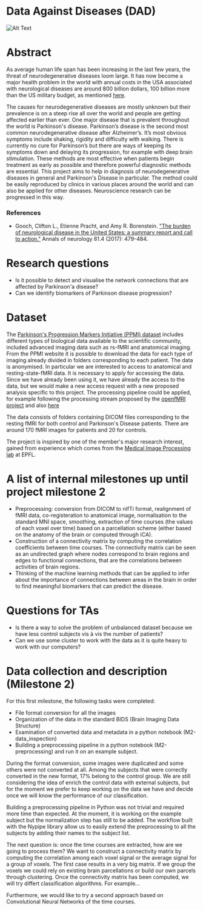 # Data Against Diseases (DAD)
![Alt Text](https://github.com/sharbatc/ada2017hw/blob/master/project/mri.gif)
# Abstract

As average human life span has been increasing in the last few years, the threat of neurodegenerative diseases loom large. It has now become a major health problem in the world with annual costs in the USA associated with neurological diseases are around 800 billion dollars, 100 billion more than the US military budget, as mentioned [here](#References).

The causes for neurodegenerative diseases are mostly unknown but their prevalence is on a steep rise all over the world and people are getting affected earlier than ever. One major disease that is prevalent throughout the world is Parkinson's disease. Parkinson’s disease is the second most common neurodegenerative disease after Alzheimer’s. It’s most obvious symptoms include shaking, rigidity and difficulty with walking. There is currently no cure for Parkinson’s but there are ways of keeping its symptoms down and delaying its progression, for example with deep brain stimulation. These methods are most effective when patients begin treatment as early as possible and therefore powerful diagnostic methods are essential. This project aims to help in diagnosis of neurodegenerative diseases in general and Parkinson's Disease in particular. The method could be easily reproduced by clinics in various places around the world and can also be applied for other diseases. Neuroscience research can be progressed in this way. 

<a name="References"></a> 
### References

* Gooch, Clifton L., Etienne Pracht, and Amy R. Borenstein. ["The burden of neurological disease in the United States: a summary report and call to action."](https://www.ncbi.nlm.nih.gov/pubmed/28198092) Annals of neurology 81.4 (2017): 479-484.

# Research questions
* Is it possible to detect and visualise the network connections that are affected by Parkinson'a disease?
* Can we identify biomarkers of Parkinson disease progression?

# Dataset
The [Parkinson's Progression Markers Initiative (PPMI) dataset](http://www.ppmi-info.org/) includes different types of biological data available to the scientific community, included advanced imaging data such as rs-fMRI and anatomical imaging. From the PPMI website it is possible to download the data for each type of imaging already divided in folders corresponding to each patient. The data is anonymised. In particular we are interested to access to anatomical and resting-state-fMRI data. It is necessary to apply for accessing the data. Since we have already been using it, we have already the access to the data, but we would make a new access request with a new proposed analysis specific to this project.
The processing pipeline could be applied, for example following the processing stream proposed by the [openfMRI project](https://openfmri.org/data-processing-stream/) and also [here](https://github.com/poldrack/openfmri)

The data consists of folders containing DICOM files corresponding to the resting fMRI for both control and Parkinson's Disease patients. There are around 170 fMRI images for patients and 20 for controls.

The project is inspired by one of the member's major research interest, gained from experience which comes from the [Medical Image Processing lab](https://miplab.epfl.ch/) at EPFL.

# A list of internal milestones up until project milestone 2
* Preprocessing: conversion from DICOM to nIfTi format, realignment of fMRI data, co-registeration to anatomical image, normalisation to the standard MNI space, smoothing, extraction of time courses (the values of each voxel over time) based on a parcellation scheme (either based on the anatomy of the brain or computed through ICA).
* Construction of a connectivity matrix by computing the correlation coefficients between time courses.
The connectivity matrix can be seen as an undirected graph where nodes correspond to brain regions and edges to functional connections, that are the correlations between activities of brain regions. 
* Thinking of the machine learning methods that can be applied to infer about the importance of connections between areas in the brain in order to find meaningful biomarkers that can predict the disease.

# Questions for TAs
* Is there a way to solve the problem of unbalanced dataset because we have less control subjects vis à vis the number of patients?
* Can we use some cluster to work with the data as it is quite heavy to work with our computers?

# Data collection and description (Milestone 2)
For this first milestone, the following tasks were completed:
* File format conversion for all the images
* Organization of the data in the standard BIDS (Brain Imaging Data Structure)
* Examination of converted data and metadata in a python notebook (M2-data\_inspection)
* Building a preprocessing pipeline in a python notebook (M2-preprocessing) and run it on an example subject.

During the format conversion, some images were duplicated and some others were not converted at all.
Among the subjects that were correctly converted in the new format, 17% belong to the control group.
We are still considering the idea of enrich the control data with external subjects, but for the moment we prefer to keep working on the data we have and decide once we will know the performance of our classification. 

Building a preprocessing pipeline in Python was not trivial and required more time than expected. 
At the moment, it is working on the example subject but the normalization step has still to be added. 
The workflow built with the Nypipe library allow us to easily extend the preprocessing to all the subjects by adding their names to the subject list. 

The next question is: once the time courses are extracted, how are we going to process them?
We want to construct a connectivity matrix by computing the correlation among each voxel signal or the average signal for a group of voxels. The first case results in a very big matrix. If we group the voxels we could rely on existing brain parcellations or build our own parcels through clustering. 
Once the connectivity matrix has been computed, we will try differt classification algorithms. For example...

Furthermore, we would like to try a second approach based on Convolutional Neural Networks of the time courses.

